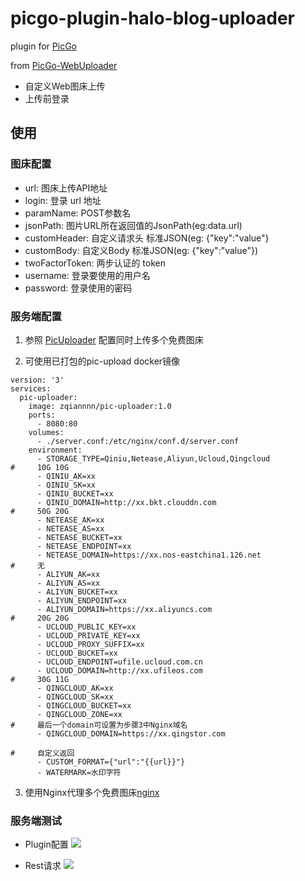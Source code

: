 # picgo-plugin-halo-blog-uploader

plugin for [PicGo](https://github.com/Molunerfinn/PicGo)

from [PicGo-WebUploader](https://github.com/yuki-xin/picgo-plugin-web-uploader)
- 自定义Web图床上传
- 上传前登录

## 使用

### 图床配置

- url: 图床上传API地址
- login: 登录 url 地址
- paramName: POST参数名
- jsonPath: 图片URL所在返回值的JsonPath(eg:data.url)
- customHeader: 自定义请求头 标准JSON(eg: {"key":"value"}
- customBody: 自定义Body 标准JSON(eg: {"key":"value"})
- twoFactorToken: 两步认证的 token
- username: 登录要使用的用户名
- password: 登录使用的密码

### 服务端配置

1. 参照 [PicUploader](https://github.com/xiebruce/PicUploader) 配置同时上传多个免费图床

2. 可使用已打包的pic-upload docker镜像
```
version: '3'
services:
  pic-uploader:
    image: zqiannnn/pic-uploader:1.0
    ports:
      - 8080:80
    volumes:
      - ./server.conf:/etc/nginx/conf.d/server.conf
    environment:
      - STORAGE_TYPE=Qiniu,Netease,Aliyun,Ucloud,Qingcloud
#     10G 10G
      - QINIU_AK=xx
      - QINIU_SK=xx
      - QINIU_BUCKET=xx
      - QINIU_DOMAIN=http://xx.bkt.clouddn.com
#     50G 20G
      - NETEASE_AK=xx
      - NETEASE_AS=xx
      - NETEASE_BUCKET=xx
      - NETEASE_ENDPOINT=xx
      - NETEASE_DOMAIN=https://xx.nos-eastchina1.126.net
#     无
      - ALIYUN_AK=xx
      - ALIYUN_AS=xx
      - ALIYUN_BUCKET=xx
      - ALIYUN_ENDPOINT=xx
      - ALIYUN_DOMAIN=https://xx.aliyuncs.com
#     20G 20G
      - UCLOUD_PUBLIC_KEY=xx
      - UCLOUD_PRIVATE_KEY=xx
      - UCLOUD_PROXY_SUFFIX=xx
      - UCLOUD_BUCKET=xx
      - UCLOUD_ENDPOINT=ufile.ucloud.com.cn
      - UCLOUD_DOMAIN=http://xx.ufileos.com
#     30G 11G
      - QINGCLOUD_AK=xx
      - QINGCLOUD_SK=xx
      - QINGCLOUD_BUCKET=xx
      - QINGCLOUD_ZONE=xx
#     最后一个domain可设置为步骤3中Nginx域名
      - QINGCLOUD_DOMAIN=https://xx.qingstor.com

#     自定义返回
      - CUSTOM_FORMAT={"url":"{{url}}"}
      - WATERMARK=水印字符
```

3. 使用Nginx代理多个免费图床[nginx](https://www.xiebruce.top/644.html)

### 服务端测试
- Plugin配置
![](https://img.yuki.xin/2019/07/01/f2c7c902b2d02e1ad9bdcb929a83dd0d.png)

- Rest请求
![](https://i.loli.net/2019/02/27/5c76458ce03e7.png)
